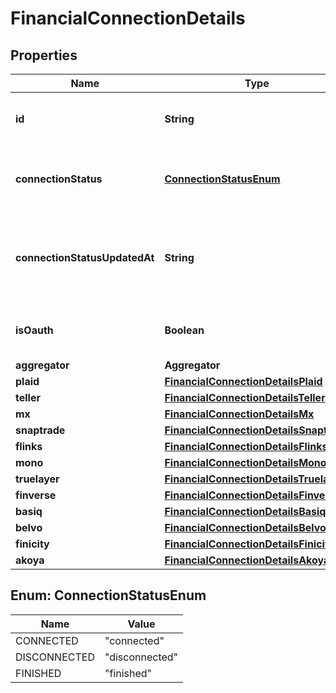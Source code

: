 

# FinancialConnectionDetails


## Properties

| Name | Type | Description | Notes |
|------------ | ------------- | ------------- | -------------|
|**id** | **String** | The fuse financial connection id. |  |
|**connectionStatus** | [**ConnectionStatusEnum**](#ConnectionStatusEnum) | Connection status of the current financial connection |  |
|**connectionStatusUpdatedAt** | **String** | Last time the connection status was updated in ISO-8601 format. |  |
|**isOauth** | **Boolean** | Whether this is an oauth connection |  |
|**aggregator** | **Aggregator** |  |  |
|**plaid** | [**FinancialConnectionDetailsPlaid**](FinancialConnectionDetailsPlaid.md) |  |  [optional] |
|**teller** | [**FinancialConnectionDetailsTeller**](FinancialConnectionDetailsTeller.md) |  |  [optional] |
|**mx** | [**FinancialConnectionDetailsMx**](FinancialConnectionDetailsMx.md) |  |  [optional] |
|**snaptrade** | [**FinancialConnectionDetailsSnaptrade**](FinancialConnectionDetailsSnaptrade.md) |  |  [optional] |
|**flinks** | [**FinancialConnectionDetailsFlinks**](FinancialConnectionDetailsFlinks.md) |  |  [optional] |
|**mono** | [**FinancialConnectionDetailsMono**](FinancialConnectionDetailsMono.md) |  |  [optional] |
|**truelayer** | [**FinancialConnectionDetailsTruelayer**](FinancialConnectionDetailsTruelayer.md) |  |  [optional] |
|**finverse** | [**FinancialConnectionDetailsFinverse**](FinancialConnectionDetailsFinverse.md) |  |  [optional] |
|**basiq** | [**FinancialConnectionDetailsBasiq**](FinancialConnectionDetailsBasiq.md) |  |  [optional] |
|**belvo** | [**FinancialConnectionDetailsBelvo**](FinancialConnectionDetailsBelvo.md) |  |  [optional] |
|**finicity** | [**FinancialConnectionDetailsFinicity**](FinancialConnectionDetailsFinicity.md) |  |  [optional] |
|**akoya** | [**FinancialConnectionDetailsAkoya**](FinancialConnectionDetailsAkoya.md) |  |  [optional] |



## Enum: ConnectionStatusEnum

| Name | Value |
|---- | -----|
| CONNECTED | &quot;connected&quot; |
| DISCONNECTED | &quot;disconnected&quot; |
| FINISHED | &quot;finished&quot; |



